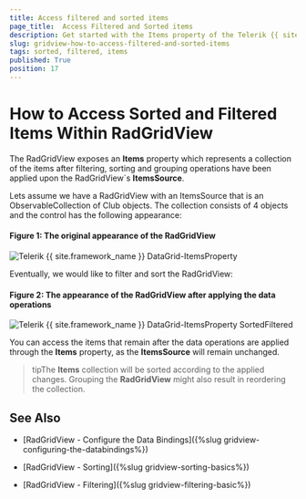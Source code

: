 ```yaml
---
title: Access filtered and sorted items
page_title:  Access Filtered and Sorted items
description: Get started with the Items property of the Telerik {{ site.framework_name }} DataGrid allowing you to access a newly created view after data operations have been applied.
slug: gridview-how-to-access-filtered-and-sorted-items
tags: sorted, filtered, items
published: True
position: 17
---
```


# How to Access Sorted and Filtered Items Within RadGridView

The RadGridView exposes an __Items__ property which represents a collection of the items after filtering, sorting and grouping operations have been applied upon the RadGridView`s __ItemsSource__.  

Lets assume we have a RadGridView with an ItemsSource that is an ObservableCollection of Club objects. The collection consists of 4 objects and the control has the following appearance:

#### __Figure 1: The original appearance of the RadGridView__ 
![Telerik {{ site.framework_name }} DataGrid-ItemsProperty](images/gridview-ItemsProperty.PNG)


Eventually, we would like to filter and sort the RadGridView:

#### __Figure 2: The appearance of the RadGridView after applying the data operations__
![Telerik {{ site.framework_name }} DataGrid-ItemsProperty SortedFiltered](images/gridview-ItemsProperty_SortedFiltered.PNG)


You can access the items that remain after the data operations are applied through the __Items__ property, as the __ItemsSource__ will remain unchanged. 

>tipThe __Items__ collection will be sorted according to the applied changes. Grouping the __RadGridView__ might also result in reordering the collection.  


## See Also

* [RadGridView - Configure the Data Bindings]({%slug gridview-configuring-the-databindings%})

* [RadGridView - Sorting]({%slug gridview-sorting-basics%})

* [RadGridView - Filtering]({%slug gridview-filtering-basic%})
